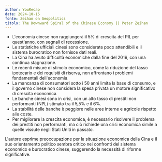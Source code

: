 ```yaml
---
author: YouRecap
date: 2024-10-15
fonte: Zeihan on Geopolitics
titolo: The Downward Spiral of the Chinese Economy || Peter Zeihan
---
```


- L'economia cinese non raggiungerà il 5% di crescita del PIL per quest'anno, con segnali di recessione.
- Le statistiche ufficiali cinesi sono considerate poco attendibili e il sistema burocratico non fornisce dati reali.
- La Cina ha avuto difficoltà economiche dalla fine del 2019, con una continua stagnazione.
- Le recenti misure di stimolo economico, come la riduzione del tasso ipotecario e dei requisiti di riserva, non affrontano i problemi fondamentali dell'economia.
- La mancanza di consumatori sotto i 50 anni limita la base di consumo, e il governo cinese non considera la spesa privata un motore significativo di crescita economica.
- Le banche cinesi sono in crisi, con un alto tasso di prestiti non performanti (NPL) stimato tra il 5,5% e il 6%.
- La stabilità delle banche è peggiore nelle aree interne e agricole rispetto alle coste.
- Per migliorare la crescita economica, è necessario risolvere il problema dei prestiti non performanti, ma ciò richiede una crisi economica simile a quelle vissute negli Stati Uniti in passato.

L'autore esprime preoccupazione per la situazione economica della Cina e il suo orientamento politico sembra critico nei confronti del sistema economico e burocratico cinese, suggerendo la necessità di riforme significative.
